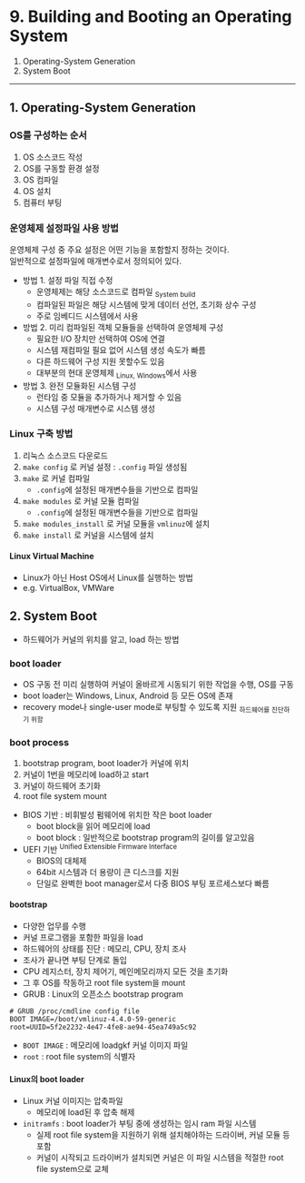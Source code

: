 # 9. Building and Booting an Operating System

1. Operating-System Generation
2. System Boot

---

## 1. Operating-System Generation

### OS를 구성하는 순서

1. OS 소스코드 작성
2. OS를 구동할 환경 설정
3. OS 컴파일
4. OS 설치
5. 컴퓨터 부팅

### 운영체제 설정파일 사용 방법

운영체제 구성 중 주요 설정은 어떤 기능을 포함할지 정하는 것이다.  
일반적으로 설정파일에 매개변수로서 정의되어 있다.

- 방법 1. 설정 파일 직접 수정
    - 운영체제는 해당 소스코드로 컴파일 <sub>System build</sub>
    - 컴파일된 파일은 해당 시스템에 맞게 데이터 선언, 초기화 상수 구성
    - 주로 임베디드 시스템에서 사용
- 방법 2. 미리 컴파일된 객체 모듈들을 선택하여 운영체제 구성
    - 필요한 I/O 장치만 선택하여 OS에 연결
    - 시스템 재컴파일 필요 없어 시스템 생성 속도가 빠름
    - 다른 하드웨어 구성 지원 못할수도 있음
    - 대부분의 현대 운영체제 <sub>Linux, Windows</sub>에서 사용
- 방법 3. 완전 모듈화된 시스템 구성
    - 런타임 중 모듈을 추가하거나 제거할 수 있음
    - 시스템 구성 매개변수로 시스템 생성

### Linux 구축 방법

1. 리눅스 소스코드 다운로드
2. `make config` 로 커널 설정 : `.config` 파일 생성됨
3. `make` 로 커널 컴파일
    - `.config`에 설정된 매개변수들을 기반으로 컴파일
4. `make modules` 로 커널 모듈 컴파일
    - `.config`에 설정된 매개변수들을 기반으로 컴파일
5. `make modules_install` 로 커널 모듈을 `vmlinuz`에 설치
6. `make install` 로 커널을 시스템에 설치

#### Linux Virtual Machine

- Linux가 아닌 Host OS에서 Linux를 실행하는 방법
- e.g. VirtualBox, VMWare

## 2. System Boot

- 하드웨어가 커널의 위치를 알고, load 하는 방법

### boot loader

- OS 구동 전 미리 실행하여 커널이 올바르게 시동되기 위한 작업을 수행, OS를 구동
- boot loader는 Windows, Linux, Android 등 모든 OS에 존재
- recovery mode나 single-user mode로 부팅할 수 있도록 지원 <sub>하드웨어를 진단하기 위함</sub>

### boot process

1. bootstrap program, boot loader가 커널에 위치
2. 커널이 1번을 메모리에 load하고 start
3. 커널이 하드웨어 초기화
4. root file system mount

- BIOS 기반 : 비휘발성 펌웨어에 위치한 작은 boot loader
    - boot block을 읽어 메모리에 load
    - boot block : 일반적으로 bootstrap program의 길이를 알고있음
- UEFI 기반 <sup>Unified Extensible Firmware Interface</sup>
    - BIOS의 대체제
    - 64bit 시스템과 더 용량이 큰 디스크를 지원
    - 단일로 완벽한 boot manager로서 다중 BIOS 부팅 포르세스보다 빠름

#### bootstrap

- 다양한 업무를 수행
- 커널 프로그램을 포함한 파일을 load
- 하드웨어의 상태를 진단 : 메모리, CPU, 장치 조사
- 조사가 끝나면 부팅 단계로 돌입
- CPU 레지스터, 장치 제어기, 메인메모리까지 모든 것을 초기화
- 그 후 OS를 작동하고 root file system을 mount
- GRUB : Linux의 오픈소스 bootstrap program

```shell
# GRUB /proc/cmdline config file
BOOT IMAGE=/boot/vmlinuz-4.4.0-59-generic
root=UUID=5f2e2232-4e47-4fe8-ae94-45ea749a5c92
```

- `BOOT IMAGE` : 메모리에 loadgkf 커널 이미지 파일
- `root` : root file system의 식별자

#### Linux의 boot loader

- Linux 커널 이미지는 압축파일
    - 메모리에 load된 후 압축 해제
- `initramfs` : boot loader가 부팅 중에 생성하는 임시 ram 파일 시스템
    - 실제 root file system을 지원하기 위해 설치해야하는 드라이버, 커널 모듈 등 포함
    - 커널이 시작되고 드라이버가 설치되면 커널은 이 파일 시스템을 적절한 root file system으로 교체


